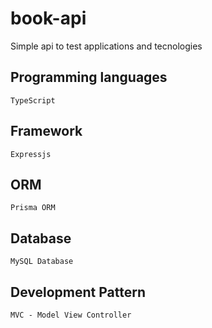 # book-api
 Simple api to test applications and tecnologies

## Programming languages
    TypeScript

## Framework
    Expressjs
    
## ORM
    Prisma ORM

## Database
    MySQL Database

## Development Pattern
    MVC - Model View Controller